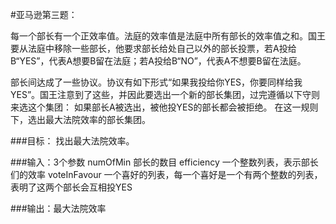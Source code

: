 #亚马逊第三题：

每一个部长有一个正效率值。法庭的效率值是法庭中所有部长的效率值之和。国王要从法庭中移除一些部长，他要求部长给处自己以外的部长投票，若A投给B“YES”，代表A想要B留在法庭；若A投给B“NO”，代表A不想要B留在法庭。

部长间达成了一些协议。协议有如下形式“如果我投给你YES，你要同样给我YES”。国王注意到了这些，并因此要选出一个新的部长集团，过完遵循以下守则来选这个集团：
如果部长A被选出，被他投YES的部长都会被拒绝。
在这一规则下，选出最大法院效率的部长集团。

###目标：
找出最大法院效率。

###输入：3个参数
numOfMin 部长的数目
efficiency 一个整数列表，表示部长们的效率
voteInFavour 一个喜好的列表，每一个喜好是一个有两个整数的列表，表明了这两个部长会互相投YES

###输出：最大法院效率